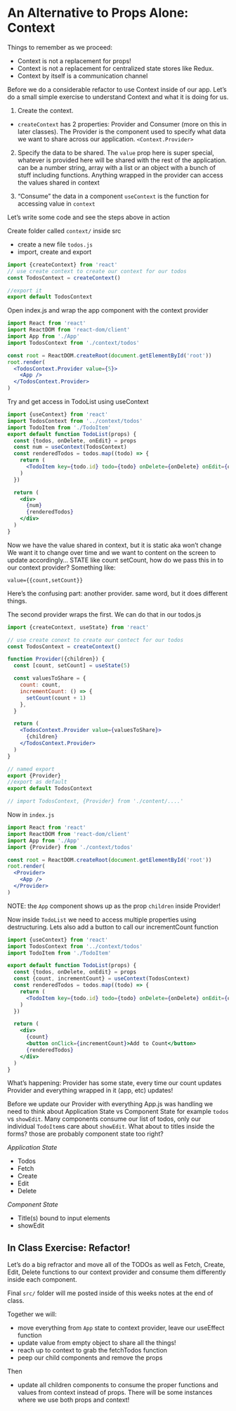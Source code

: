 # An Alternative to Props Alone: Context

Things to remember as we proceed:

- Context is not a replacement for props!
- Context is not a replacement for centralized state stores like Redux.
- Context by itself is a communication channel

Before we do a considerable refactor to use Context inside of our app. Let’s do a small simple exercise to understand Context and what it is doing for us.

1. Create the context.

- `createContext` has 2 properties: Provider and Consumer (more on this in later classes). The Provider is the component used to specify what data we want to share across our application.
  `<Context.Provider>`

2. Specify the data to be shared.
   The `value` prop here is super special, whatever is provided here will be shared with the rest of the application. can be a number string, array with a list or an object with a bunch of stuff including functions.
   Anything wrapped in the provider can access the values shared in context

3. “Consume” the data in a component
   `useContext` is the function for accessing value in `context`

Let’s write some code and see the steps above in action

Create folder called `context/` inside src

- create a new file `todos.js`
- import, create and export

```jsx
import {createContext} from 'react'
// use create context to create our context for our todos
const TodosContext = createContext()

//export it
export default TodosContext
```

Open index.js and wrap the app component with the context provider

```jsx
import React from 'react'
import ReactDOM from 'react-dom/client'
import App from './App'
import TodosContext from './context/todos'

const root = ReactDOM.createRoot(document.getElementById('root'))
root.render(
  <TodosContext.Provider value={5}>
    <App />
  </TodosContext.Provider>
)
```

Try and get access in TodoList using useContext

```jsx
import {useContext} from 'react'
import TodosContext from '../context/todos'
import TodoItem from './TodoItem'
export default function TodoList(props) {
  const {todos, onDelete, onEdit} = props
  const num = useContext(TodosContext)
  const renderedTodos = todos.map((todo) => {
    return (
      <TodoItem key={todo.id} todo={todo} onDelete={onDelete} onEdit={onEdit} />
    )
  })

  return (
    <div>
      {num}
      {renderedTodos}
    </div>
  )
}
```

Now we have the value shared in context, but it is static aka won’t change
We want it to change over time
and we want to content on the screen to update accordingly… STATE like count setCount, how do we pass this in to our context provider? Something like:

`value={{count,setCount}}`

Here’s the confusing part: another provider. same word, but it does different things.

The second provider wraps the first. We can do that in our todos.js

```jsx
import {createContext, useState} from 'react'

// use create conext to create our contect for our todos
const TodosContext = createContext()

function Provider({children}) {
  const [count, setCount] = useState(5)

  const valuesToShare = {
    count: count,
    incrementCount: () => {
      setCount(count + 1)
    },
  }

  return (
    <TodosContext.Provider value={valuesToShare}>
      {children}
    </TodosContext.Provider>
  )
}

// named export
export {Provider}
//export as default
export default TodosContext

// import TodosContext, {Provider} from './content/....'
```

Now in `index.js`

```jsx
import React from 'react'
import ReactDOM from 'react-dom/client'
import App from './App'
import {Provider} from './context/todos'

const root = ReactDOM.createRoot(document.getElementById('root'))
root.render(
  <Provider>
    <App />
  </Provider>
)
```

NOTE: the `App` component shows up as the prop `children` inside Provider!

Now inside `TodoList` we need to access multiple properties using destructuring. Lets also add a button to call our incrementCount function

```jsx
import {useContext} from 'react'
import TodosContext from '../context/todos'
import TodoItem from './TodoItem'

export default function TodoList(props) {
  const {todos, onDelete, onEdit} = props
  const {count, incrementCount} = useContext(TodosContext)
  const renderedTodos = todos.map((todo) => {
    return (
      <TodoItem key={todo.id} todo={todo} onDelete={onDelete} onEdit={onEdit} />
    )
  })

  return (
    <div>
      {count}
      <button onClick={incrementCount}>Add to Count</button>
      {renderedTodos}
    </div>
  )
}
```

What’s happening: Provider has some state, every time our count updates Provider and everything wrapped in it (app, etc) updates!

Before we update our Provider with everything App.js was handling we need to think about Application State vs Component State for example `todos` vs `showEdit`. Many components consume our list of todos, only our individual `TodoItem`s care about `showEdit`. What about to titles inside the forms? those are probably component state too right?

_Application State_

- Todos
- Fetch
- Create
- Edit
- Delete

_Component State_

- Title(s) bound to input elements
- showEdit

## In Class Exercise: Refactor!

Let’s do a big refractor and move all of the TODOs as well as Fetch, Create, Edit, Delete functions to our context provider and consume them differently inside each component.

Final `src/` folder will me posted inside of this weeks notes at the end of class.

Together we will:

- move everything from `App` state to context provider, leave our useEffect function
- update value from empty object to share all the things!
- reach up to context to grab the fetchTodos function
- peep our child components and remove the props

Then

- update all children components to consume the proper functions and values from context instead of props. There will be some instances where we use both props and context!
